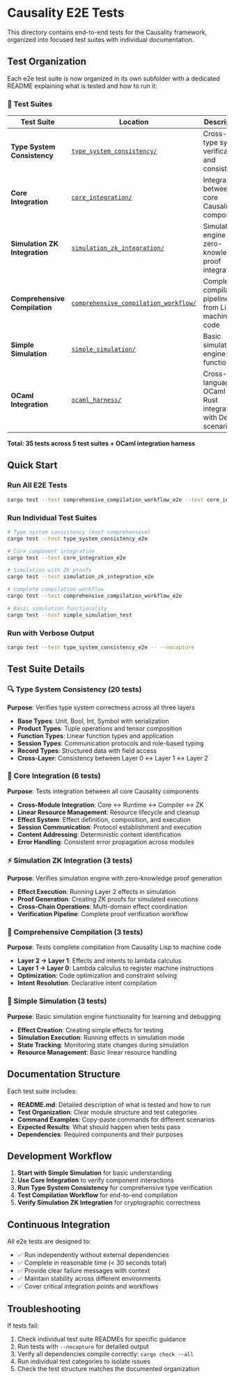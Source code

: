 # Causality E2E Tests

This directory contains end-to-end tests for the Causality framework, organized into focused test suites with individual documentation.

## Test Organization

Each e2e test suite is now organized in its own subfolder with a dedicated README explaining what is tested and how to run it:

### 🧪 Test Suites

| Test Suite | Location | Description | Tests |
|------------|----------|-------------|-------|
| **Type System Consistency** | [`type_system_consistency/`](type_system_consistency/) | Cross-layer type system verification and consistency | 20 tests |
| **Core Integration** | [`core_integration/`](core_integration/) | Integration between all core Causality components | 6 tests |
| **Simulation ZK Integration** | [`simulation_zk_integration/`](simulation_zk_integration/) | Simulation engine with zero-knowledge proof integration | 3 tests |
| **Comprehensive Compilation** | [`comprehensive_compilation_workflow/`](comprehensive_compilation_workflow/) | Complete compilation pipeline from Lisp to machine code | 3 tests |
| **Simple Simulation** | [`simple_simulation/`](simple_simulation/) | Basic simulation engine functionality | 3 tests |
| **OCaml Integration** | [`ocaml_harness/`](ocaml_harness/) | Cross-language OCaml ↔ Rust integration with DeFi scenarios | 2 executables |

**Total: 35 tests across 5 test suites + OCaml integration harness**

## Quick Start

### Run All E2E Tests
```bash
cargo test --test comprehensive_compilation_workflow_e2e --test core_integration_e2e --test simulation_zk_integration_e2e --test type_system_consistency_e2e --test simple_simulation_test
```

### Run Individual Test Suites
```bash
# Type system consistency (most comprehensive)
cargo test --test type_system_consistency_e2e

# Core component integration
cargo test --test core_integration_e2e

# Simulation with ZK proofs
cargo test --test simulation_zk_integration_e2e

# Complete compilation workflow
cargo test --test comprehensive_compilation_workflow_e2e

# Basic simulation functionality
cargo test --test simple_simulation_test
```

### Run with Verbose Output
```bash
cargo test --test type_system_consistency_e2e -- --nocapture
```

## Test Suite Details

### 🔍 Type System Consistency (20 tests)
**Purpose**: Verifies type system correctness across all three layers
- **Base Types**: Unit, Bool, Int, Symbol with serialization
- **Product Types**: Tuple operations and tensor composition  
- **Function Types**: Linear function types and application
- **Session Types**: Communication protocols and role-based typing
- **Record Types**: Structured data with field access
- **Cross-Layer**: Consistency between Layer 0 ↔ Layer 1 ↔ Layer 2

### 🔗 Core Integration (6 tests)
**Purpose**: Tests integration between all core Causality components
- **Cross-Module Integration**: Core ↔ Runtime ↔ Compiler ↔ ZK
- **Linear Resource Management**: Resource lifecycle and cleanup
- **Effect System**: Effect definition, composition, and execution
- **Session Communication**: Protocol establishment and execution
- **Content Addressing**: Deterministic content identification
- **Error Handling**: Consistent error propagation across modules

### ⚡ Simulation ZK Integration (3 tests)
**Purpose**: Verifies simulation engine with zero-knowledge proof generation
- **Effect Execution**: Running Layer 2 effects in simulation
- **Proof Generation**: Creating ZK proofs for simulated executions
- **Cross-Chain Operations**: Multi-domain effect coordination
- **Verification Pipeline**: Complete proof verification workflow

### 🔧 Comprehensive Compilation (3 tests)
**Purpose**: Tests complete compilation from Causality Lisp to machine code
- **Layer 2 → Layer 1**: Effects and intents to lambda calculus
- **Layer 1 → Layer 0**: Lambda calculus to register machine instructions
- **Optimization**: Code optimization and constraint solving
- **Intent Resolution**: Declarative intent compilation

### 🎯 Simple Simulation (3 tests)
**Purpose**: Basic simulation engine functionality for learning and debugging
- **Effect Creation**: Creating simple effects for testing
- **Simulation Execution**: Running effects in simulation mode
- **State Tracking**: Monitoring state changes during simulation
- **Resource Management**: Basic linear resource handling

## Documentation Structure

Each test suite includes:
- **README.md**: Detailed description of what is tested and how to run
- **Test Organization**: Clear module structure and test categories
- **Command Examples**: Copy-paste commands for different scenarios
- **Expected Results**: What should happen when tests pass
- **Dependencies**: Required components and their purposes

## Development Workflow

1. **Start with Simple Simulation** for basic understanding
2. **Use Core Integration** to verify component interactions
3. **Run Type System Consistency** for comprehensive type verification
4. **Test Compilation Workflow** for end-to-end compilation
5. **Verify Simulation ZK Integration** for cryptographic correctness

## Continuous Integration

All e2e tests are designed to:
- ✅ Run independently without external dependencies
- ✅ Complete in reasonable time (< 30 seconds total)
- ✅ Provide clear failure messages with context
- ✅ Maintain stability across different environments
- ✅ Cover critical integration points and workflows

## Troubleshooting

If tests fail:
1. Check individual test suite READMEs for specific guidance
2. Run tests with `--nocapture` for detailed output
3. Verify all dependencies compile correctly: `cargo check --all`
4. Run individual test categories to isolate issues
5. Check the test structure matches the documented organization 